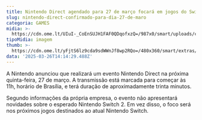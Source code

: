 ```yaml
---
title: Nintendo Direct agendado para 27 de março focará em jogos do Switch atual
slug: nintendo-direct-confirmado-para-dia-27-de-maro
categoria: GAMES
midia: >-
  https://cdn.ome.lt/UIuI-_CoEnSUJH1FAF0QDqofxzQ=/987x0/smart/uploads/conteudo/fotos/imagem_2025-03-26_110602365.png
tipoMidia: imagem
thumb: >-
  https://cdn.ome.lt/yFjtS6lz9cda9sdWWnJf8wp2RQo=/480x360/smart/extras/conteudos/imagem_2025-03-26_110535983.png
data: '2025-03-26T14:14:29.488Z'
---
```


A Nintendo anunciou que realizará um evento Nintendo Direct na próxima quinta-feira, 27 de março. A transmissão está marcada para começar às 11h, horário de Brasília, e terá duração de aproximadamente trinta minutos. 

Segundo informações da própria empresa, o evento não apresentará novidades sobre o esperado Nintendo Switch 2. Em vez disso, o foco será nos próximos jogos destinados ao atual Nintendo Switch.
